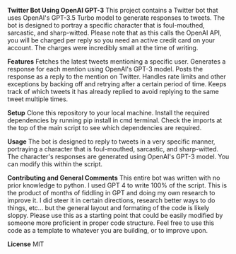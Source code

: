 **Twitter Bot Using OpenAI GPT-3**
This project contains a Twitter bot that uses OpenAI's GPT-3.5 Turbo model to generate responses to tweets. The bot is designed to portray a specific character that is foul-mouthed, sarcastic, and sharp-witted. Please note that as this calls the OpenAI API, you will be charged per reply so you need an active credit card on your account. The charges were incredibly small at the time of writing.

**Features**
Fetches the latest tweets mentioning a specific user.
Generates a response for each mention using OpenAI's GPT-3 model.
Posts the response as a reply to the mention on Twitter.
Handles rate limits and other exceptions by backing off and retrying after a certain period of time.
Keeps track of which tweets it has already replied to avoid replying to the same tweet multiple times.

**Setup**
Clone this repository to your local machine.
Install the required dependencies by running pip install in cmd terminal. Check the imports at the top of the main script to see which dependencies are required.

**Usage**
The bot is designed to reply to tweets in a very specific manner, portraying a character that is foul-mouthed, sarcastic, and sharp-witted. The character's responses are generated using OpenAI's GPT-3 model. You can modify this within the script.

**Contributing and General Comments**
This entire bot was written with no prior knowledge to python. I used GPT 4 to write 100% of the script. This is the product of months of fiddling in GPT and doing my own research to improve it. I did  steer it in certain directions, research better ways to do things, etc... but the general layout and formating of the code is likely sloppy. Please use this as a starting point that could be easily modified by someone more proficient in proper code structure. Feel free to use this code as a template to whatever you are building, or to improve upon.

**License**
MIT
